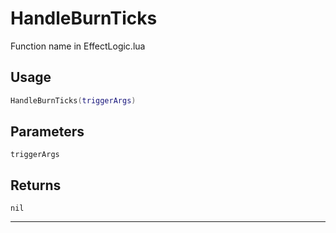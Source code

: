 # HandleBurnTicks
Function name in EffectLogic.lua
## Usage
```lua
HandleBurnTicks(triggerArgs)
```
## Parameters
`triggerArgs`
## Returns
`nil`

---